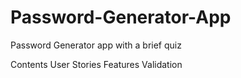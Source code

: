# Password-Generator-App
Password Generator app with a brief quiz

Contents
User Stories
Features 
Validation
